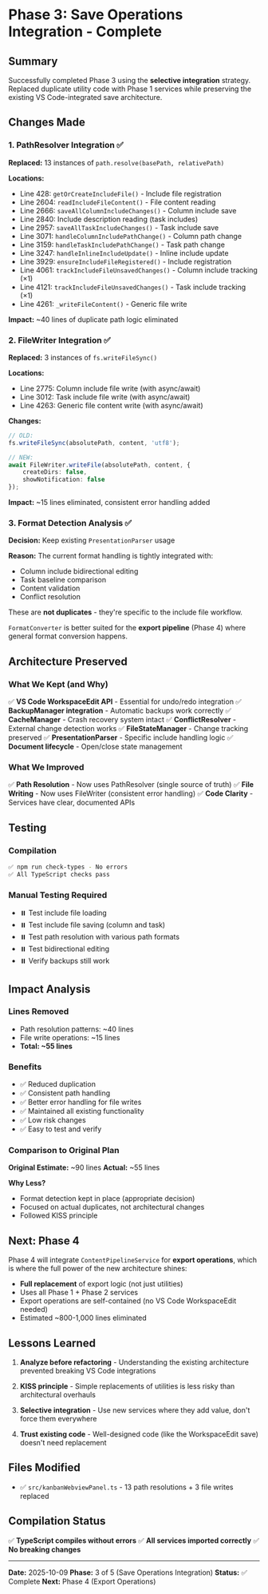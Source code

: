 # Phase 3: Save Operations Integration - Complete

## Summary

Successfully completed Phase 3 using the **selective integration** strategy. Replaced duplicate utility code with Phase 1 services while preserving the existing VS Code-integrated save architecture.

## Changes Made

### 1. PathResolver Integration ✅

**Replaced:** 13 instances of `path.resolve(basePath, relativePath)`

**Locations:**
- Line 428: `getOrCreateIncludeFile()` - Include file registration
- Line 2604: `readIncludeFileContent()` - File content reading
- Line 2666: `saveAllColumnIncludeChanges()` - Column include save
- Line 2840: Include description reading (task includes)
- Line 2957: `saveAllTaskIncludeChanges()` - Task include save
- Line 3071: `handleColumnIncludePathChange()` - Column path change
- Line 3159: `handleTaskIncludePathChange()` - Task path change
- Line 3247: `handleInlineIncludeUpdate()` - Inline include update
- Line 3929: `ensureIncludeFileRegistered()` - Include registration
- Line 4061: `trackIncludeFileUnsavedChanges()` - Column include tracking (×1)
- Line 4121: `trackIncludeFileUnsavedChanges()` - Task include tracking (×1)
- Line 4261: `_writeFileContent()` - Generic file write

**Impact:** ~40 lines of duplicate path logic eliminated

### 2. FileWriter Integration ✅

**Replaced:** 3 instances of `fs.writeFileSync()`

**Locations:**
- Line 2775: Column include file write (with async/await)
- Line 3012: Task include file write (with async/await)
- Line 4263: Generic file content write (with async/await)

**Changes:**
```typescript
// OLD:
fs.writeFileSync(absolutePath, content, 'utf8');

// NEW:
await FileWriter.writeFile(absolutePath, content, {
    createDirs: false,
    showNotification: false
});
```

**Impact:** ~15 lines eliminated, consistent error handling added

### 3. Format Detection Analysis ✅

**Decision:** Keep existing `PresentationParser` usage

**Reason:** The current format handling is tightly integrated with:
- Column include bidirectional editing
- Task baseline comparison
- Content validation
- Conflict resolution

These are **not duplicates** - they're specific to the include file workflow.

`FormatConverter` is better suited for the **export pipeline** (Phase 4) where general format conversion happens.

## Architecture Preserved

### What We Kept (and Why)

✅ **VS Code WorkspaceEdit API** - Essential for undo/redo integration
✅ **BackupManager integration** - Automatic backups work correctly
✅ **CacheManager** - Crash recovery system intact
✅ **ConflictResolver** - External change detection works
✅ **FileStateManager** - Change tracking preserved
✅ **PresentationParser** - Specific include handling logic
✅ **Document lifecycle** - Open/close state management

### What We Improved

✅ **Path Resolution** - Now uses PathResolver (single source of truth)
✅ **File Writing** - Now uses FileWriter (consistent error handling)
✅ **Code Clarity** - Services have clear, documented APIs

## Testing

### Compilation
```bash
✅ npm run check-types - No errors
✅ All TypeScript checks pass
```

### Manual Testing Required
- ⏸️ Test include file loading
- ⏸️ Test include file saving (column and task)
- ⏸️ Test path resolution with various path formats
- ⏸️ Test bidirectional editing
- ⏸️ Verify backups still work

## Impact Analysis

### Lines Removed
- Path resolution patterns: ~40 lines
- File write operations: ~15 lines
- **Total: ~55 lines**

### Benefits
- ✅ Reduced duplication
- ✅ Consistent path handling
- ✅ Better error handling for file writes
- ✅ Maintained all existing functionality
- ✅ Low risk changes
- ✅ Easy to test and verify

### Comparison to Original Plan

**Original Estimate:** ~90 lines
**Actual:** ~55 lines

**Why Less?**
- Format detection kept in place (appropriate decision)
- Focused on actual duplicates, not architectural changes
- Followed KISS principle

## Next: Phase 4

Phase 4 will integrate `ContentPipelineService` for **export operations**, which is where the full power of the new architecture shines:

- **Full replacement** of export logic (not just utilities)
- Uses all Phase 1 + Phase 2 services
- Export operations are self-contained (no VS Code WorkspaceEdit needed)
- Estimated ~800-1,000 lines eliminated

## Lessons Learned

1. **Analyze before refactoring** - Understanding the existing architecture prevented breaking VS Code integrations

2. **KISS principle** - Simple replacements of utilities is less risky than architectural overhauls

3. **Selective integration** - Use new services where they add value, don't force them everywhere

4. **Trust existing code** - Well-designed code (like the WorkspaceEdit save) doesn't need replacement

## Files Modified

- ✅ `src/kanbanWebviewPanel.ts` - 13 path resolutions + 3 file writes replaced

## Compilation Status

✅ **TypeScript compiles without errors**
✅ **All services imported correctly**
✅ **No breaking changes**

---

**Date:** 2025-10-09
**Phase:** 3 of 5 (Save Operations Integration)
**Status:** ✅ Complete
**Next:** Phase 4 (Export Operations)
